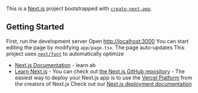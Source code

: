 This is a [Next.js](https://nextjs.org/) project bootstrapped with [`create-next-app`](https://github.com/vercel/next.js/tree/canary/packages/create-next-app).

## Getting Started
First, run the development server
Open [http://localhost:3000](http://localhost:3000) 
You can start editing the page by modifying `app/page.tsx`. The page auto-updates 
This project uses [`next/font`](https://nextjs.org/docs/basic-features/font-optimization) to automatically optimize
- [Next.js Documentation](https://nextjs.org/docs) - learn ab
- [Learn Next.js](https://nextjs.org/learn) -
You can check out [the Next.js GitHub repository](https://github.com/vercel/next.js/) -
The easiest way to deploy your Next.js app is to use the [Vercel Platform](https://vercel.com/new?utm_medium=default-template&filter=next.js&utm_source=create-next-app&utm_campaign=create-next-app-readme) from the creators of Next.js
Check out our [Next.js deployment documentation](https://nextjs.org/docs/deployment) 
